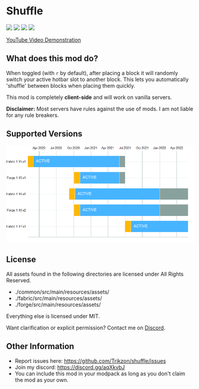 # Shuffle
[![](http://cf.way2muchnoise.eu/full_360916_fabric.svg)](https://www.curseforge.com/minecraft/mc-mods/flora-doubling-fabric) [![](http://cf.way2muchnoise.eu/versions/360916.svg)](https://www.curseforge.com/minecraft/mc-mods/flora-doubling-fabric)
[![](http://cf.way2muchnoise.eu/full_411161_forge.svg)](https://www.curseforge.com/minecraft/mc-mods/flora-doubling-forge) [![](http://cf.way2muchnoise.eu/versions/411161.svg)](https://www.curseforge.com/minecraft/mc-mods/flora-doubling-forge)

[YouTube Video Demonstration](https://www.youtube.com/watch?v=iTEJO_tNMgs)

## What does this mod do?
When toggled (with `r` by default), after placing a block it will randomly switch your active hotbar slot to another block.
This lets you automatically 'shuffle' between blocks when placing them quickly.

This mod is completely **client-side** and will work on vanilla servers.

**Disclaimer:** Most servers have rules against the use of mods. I am not liable for any rule breakers.

## Supported Versions

![](https://raw.githubusercontent.com/Trikzon/lts-schedule/master/out/shuffle.png)

## License

All assets found in the following directories are licensed under All Rights Reserved.
- ./common/src/main/resources/assets/
- ./fabric/src/main/resources/assets/
- ./forge/src/main/resources/assets/

Everything else is licensed under MIT.

Want clarification or explicit permission? Contact me on [Discord](https://discord.gg/aqXkvbJ).

## Other Information

- Report issues here: https://github.com/Trikzon/shuffle/issues
- Join my discord: https://discord.gg/aqXkvbJ
- You can include this mod in your modpack as long as you don't claim the mod as your own.

